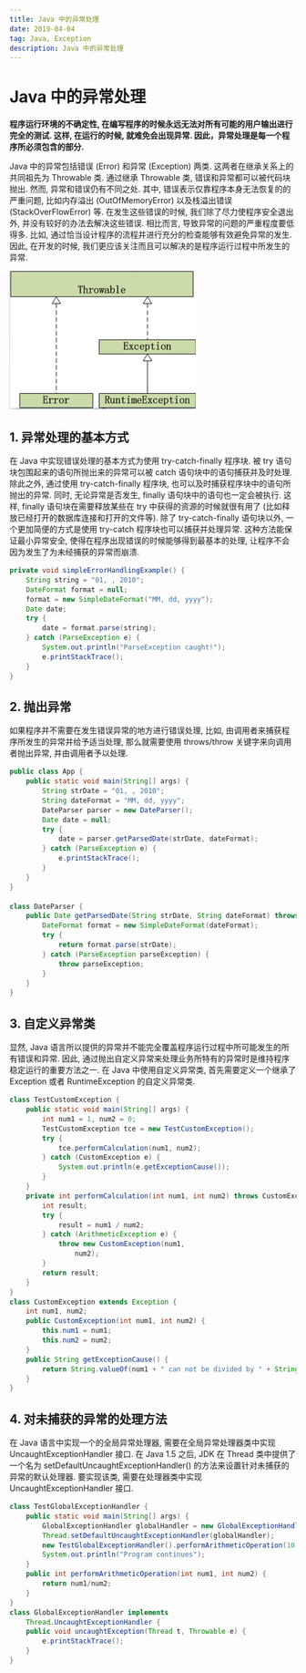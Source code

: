 ```yaml
---
title: Java 中的异常处理
date: 2019-04-04
tag: Java, Exception
description: Java 中的异常处理
---
```


# Java 中的异常处理

**程序运行环境的不确定性, 在编写程序的时候永远无法对所有可能的用户输出进行完全的测试. 这样, 在运行的时候, 就难免会出现异常. 因此，异常处理是每一个程序所必须包含的部分.**

Java 中的异常包括错误 (Error) 和异常 (Exception) 两类. 这两者在继承关系上的共同祖先为 Throwable 类. 通过继承 Throwable 类, 错误和异常都可以被代码块抛出. 然而, 异常和错误仍有不同之处. 其中, 错误表示仅靠程序本身无法恢复的的严重问题, 比如内存溢出 (OutOfMemoryError) 以及栈溢出错误 (StackOverFlowError) 等. 在发生这些错误的时候, 我们除了尽力使程序安全退出外, 并没有较好的办法去解决这些错误. 相比而言, 导致异常的问题的严重程度要低得多. 比如, 通过恰当设计程序的流程并进行充分的检查能够有效避免异常的发生. 因此, 在开发的时候, 我们更应该关注而且可以解决的是程序运行过程中所发生的异常.

![exception](./exception.png)

## 1. 异常处理的基本方式

在 Java 中实现错误处理的基本方式为使用 try-catch-finally 程序块. 被 try 语句块包围起来的语句所抛出来的异常可以被 catch 语句块中的语句捕获并及时处理. 除此之外, 通过使用 try-catch-finally 程序块, 也可以及时捕获程序块中的语句所抛出的异常. 同时, 无论异常是否发生, finally 语句块中的语句也一定会被执行. 这样, finally 语句块在需要释放某些在 try 中获得的资源的时候就很有用了 (比如释放已经打开的数据库连接和打开的文件等). 除了 try-catch-finally 语句块以外, 一个更加简便的方式是使用 try-catch 程序块也可以捕获并处理异常. 这种方法能保证最小异常安全, 使得在程序出现错误的时候能够得到最基本的处理, 让程序不会因为发生了为未经捕获的异常而崩溃.

```java
private void simpleErrorHandlingExample() {
    String string = "01, , 2010";
    DateFormat format = null;
    format = new SimpleDateFormat("MM, dd, yyyy");
    Date date;
    try {
        date = format.parse(string);
    } catch (ParseException e) {
        System.out.println("ParseException caught!");
        e.printStackTrace();
    }
}
```
 
## 2. 抛出异常

如果程序并不需要在发生错误异常的地方进行错误处理, 比如, 由调用者来捕获程序所发生的异常并给予适当处理, 那么就需要使用 throws/throw 关键字来向调用者抛出异常, 并由调用者予以处理.

```java
public class App {
    public static void main(String[] args) {
        String strDate = "01, , 2010";
        String dateFormat = "MM, dd, yyyy";
        DateParser parser = new DateParser();
        Date date = null;
        try {
            date = parser.getParsedDate(strDate, dateFormat);
        } catch (ParseException e) {
            e.printStackTrace();
        }
    }
}

class DateParser {
    public Date getParsedDate(String strDate, String dateFormat) throws ParseException {
        DateFormat format = new SimpleDateFormat(dateFormat);
        try {
            return format.parse(strDate);
        } catch (ParseException parseException) {
            throw parseException;
        }
    }
}
```

## 3. 自定义异常类

显然, Java 语言所以提供的异常并不能完全覆盖程序运行过程中所可能发生的所有错误和异常. 因此, 通过抛出自定义异常来处理业务所特有的异常时是维持程序稳定运行的重要方法之一. 在 Java 中使用自定义异常类, 首先需要定义一个继承了 Exception 或者 RuntimeException 的自定义异常类.

```java
class TestCustomException {
    public static void main(String[] args) {
        int num1 = 1, num2 = 0;
        TestCustomException tce = new TestCustomException();
        try {
            tce.performCalculation(num1, num2);
        } catch (CustomException e) {
            System.out.println(e.getExceptionCause());
        }
    }
    private int performCalculation(int num1, int num2) throws CustomException {
        int result;
        try {
            result = num1 / num2;
        } catch (ArithmeticException e) {
            throw new CustomException(num1,
                num2);
        }
        return result;
    }
}
class CustomException extends Exception {
    int num1, num2;
    public CustomException(int num1, int num2) {
        this.num1 = num1;
        this.num2 = num2;
    }
    public String getExceptionCause() {
        return String.valueOf(num1 + " can not be divided by " + String.valueOf(num2));
    }
}
```

## 4. 对未捕获的异常的处理方法

在 Java 语言中实现一个的全局异常处理器, 需要在全局异常处理器类中实现 UncaughtExceptionHandler 接口. 在 Java 1.5 之后, JDK 在 Thread 类中提供了一个名为 setDefaultUncaughtExceptionHandler() 的方法来设置针对未捕获的异常的默认处理器. 要实现该类, 需要在处理器类中实现 UncaughtExceptionHandler 接口.

```java
class TestGlobalExceptionHandler {
    public static void main(String[] args) {
        GlobalExceptionHandler globalHandler = new GlobalExceptionHandler();
        Thread.setDefaultUncaughtExceptionHandler(globalHandler);
        new TestGlobalExceptionHandler().performArithmeticOperation(10, 0);
        System.out.println("Program continues");
    }
    public int performArithmeticOperation(int num1, int num2) {
        return num1/num2;
    }
}
class GlobalExceptionHandler implements
    Thread.UncaughtExceptionHandler {
    public void uncaughtException(Thread t, Throwable e) {
        e.printStackTrace();
    }
}
```
